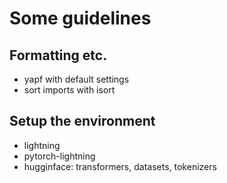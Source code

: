# Some guidelines

## Formatting etc.

- yapf with default settings
- sort imports with isort


## Setup the environment
- lightning
- pytorch-lightning
- hugginface: transformers, datasets, tokenizers